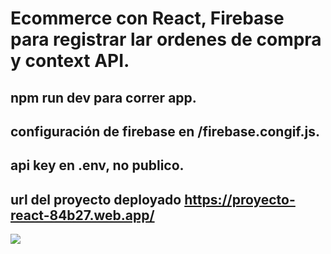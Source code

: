 # Ecommerce con React, Firebase para registrar lar ordenes de compra y context API.

## npm run dev para correr  app.
## configuración de firebase en /firebase.congif.js.
## api key en .env, no publico.
## url del proyecto deployado https://proyecto-react-84b27.web.app/

![](gif.gif)
